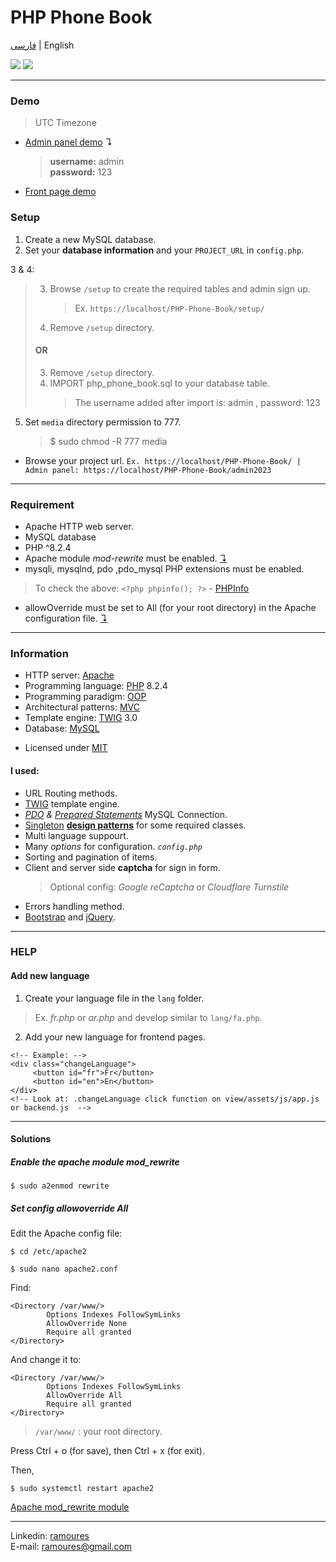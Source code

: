 # PHP Phone Book
[فارسی](https://awaweb.ir/blog/posts/php-phone-book) | English

[<img src="screenshot.png">](https://awaweb.ir/projects/free/php_phone_book)
[<img src="screenshot2.png">](https://awaweb.ir/projects/free/php_phone_book/admin2023)

___
### Demo 
> UTC Timezone
+ [Admin panel demo](https://awaweb.ir/projects/free/php_phone_book/admin2023) &#8628;
     > **username:** admin<br> 
     > **password:** 123  
+ [Front page demo](https://awaweb.ir/projects/free/php_phone_book)

### Setup
1. Create a new MySQL database.
2. Set your **database information** and your `PROJECT_URL` in `config.php`.

3 & 4:

> 3. Browse `/setup` to create the required tables and admin sign up.
>     > Ex. `https://localhost/PHP-Phone-Book/setup/`
> 4. Remove `/setup` directory.
> #### OR
> 3. Remove `/setup` directory.
> 4. IMPORT php_phone_book.sql to your database table.
>    > The username added after import is: admin , password: 123

5. Set `media` directory permission to 777.
   > $ sudo chmod -R 777 media

+ Browse your project url. `Ex. https://localhost/PHP-Phone-Book/ | Admin panel: https://localhost/PHP-Phone-Book/admin2023`
___

### Requirement
- Apache HTTP web server.
- MySQL database
- PHP ^8.2.4
- Apache module *mod-rewrite* must be enabled. [&#8628;](#enable-the-apache-module-mod_rewrite)
- mysqli, mysqlnd, pdo ,pdo_mysql PHP extensions must be enabled.
> To check the above: `<?php phpinfo(); ?>` - [PHPInfo](https://www.php.net/manual/en/function.phpinfo.php)
- allowOverride must be set to All (for your root directory) in the Apache configuration file. [&#8628;](#set-config-allowoverride-all)

___
### Information
+ HTTP server: [Apache](https://httpd.apache.org/) 
+ Programming language: [PHP](https://www.php.net/) 8.2.4
+ Programming paradigm: [OOP](https://en.wikipedia.org/wiki/Object-oriented_programming)
+ Architectural patterns: [MVC](https://en.wikipedia.org/wiki/Model%E2%80%93view%E2%80%93controller)
+ Template engine: [TWIG](https://twig.symfony.com/) 3.0
+ Database: [MySQL](https://www.mysql.com/)
* Licensed under [MIT](https://github.com/ramoures/PHP-Phone-Book/blob/main/LICENSE)

#### I used:
+ URL Routing methods.
+ [TWIG](https://twig.symfony.com/) template engine.
+  *[PDO](https://www.php.net/manual/en/book.pdo.php) & [Prepared Statements](https://www.php.net/manual/en/mysqli.quickstart.prepared-statements.php)* MySQL Connection.
+ [Singleton](https://en.wikipedia.org/wiki/Singleton_pattern) [**design patterns**](https://en.wikipedia.org/wiki/Design_Patterns) for some required classes.
+ Multi language suppourt.
+ Many *options* for configuration. *`config.php`*
+ Sorting and pagination of items.
+ Client and server side **captcha** for sign in form.
   >  Optional config: *Google reCaptcha* or *Cloudflare Turnstile*
+ Errors handling method.
+ [Bootstrap](https://getbootstrap.com/) and [jQuery](https://jquery.com/).
___
### HELP
#### Add new language
1. Create your language file in the `lang` folder.
>Ex. *fr.php* or *ar.php* and develop similar to `lang/fa.php`.
2. Add your new language for frontend pages.<br>
```
<!-- Example: -->
<div class="changeLanguage">
     <button id="fr">Fr</button>
     <button id="en">En</button>
</div>
<!-- Look at: .changeLanguage click function on view/assets/js/app.js or backend.js  -->

```
______
#### Solutions

##### Enable the apache module *mod_rewrite*
  
`$ sudo a2enmod rewrite`

##### Set config allowoverride All

Edit the Apache config file:

`$ cd /etc/apache2`

`$ sudo nano apache2.conf`

Find:
```
<Directory /var/www/>
        Options Indexes FollowSymLinks
        AllowOverride None
        Require all granted
</Directory>
```
And change it to:
```
<Directory /var/www/>
        Options Indexes FollowSymLinks
        AllowOverride All
        Require all granted
</Directory>
```
> `/var/www/` : your root directory.
> 
Press Ctrl + o (for save), then Ctrl + x (for exit).

Then,

`$ sudo systemctl restart apache2`

[Apache mod_rewrite module](https://httpd.apache.org/docs/current/mod/mod_rewrite.html)

____

Linkedin: [ramoures](https://www.linkedin.com/in/ramoures/)<br>
E-mail: ramoures@gmail.com

